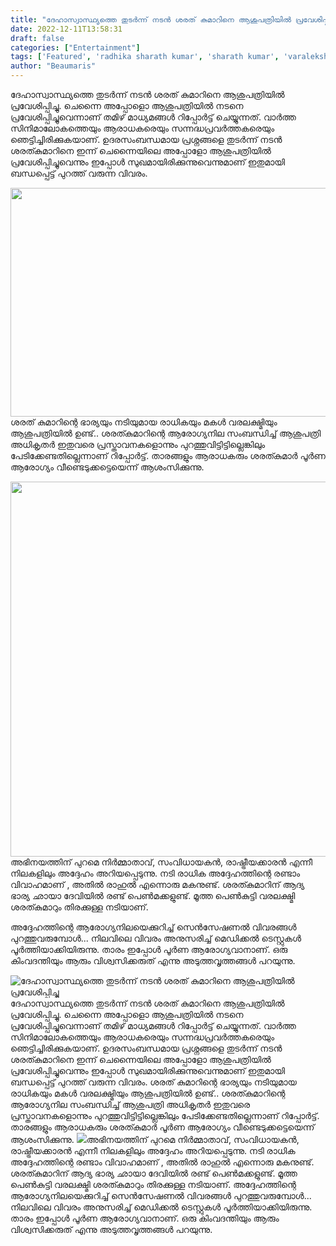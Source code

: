 ```yaml
---
title: "ദേഹാസ്വാസ്ഥ്യത്തെ തുടർന്ന് നടൻ ശരത് കുമാറിനെ ആശുപത്രിയിൽ പ്രവേശിപ്പിച്ചു"
date: 2022-12-11T13:58:31
draft: false
categories: ["Entertainment"]
tags: ['Featured', 'radhika sharath kumar', 'sharath kumar', 'varalekshmi sharathkumar']
author: "Beaumaris"
---
```


ദേഹാസ്വാസ്ഥ്യത്തെ തുടർന്ന് നടൻ ശരത് കുമാറിനെ ആശുപത്രിയിൽ പ്രവേശിപ്പിച്ചു. ചെന്നൈ അപ്പോളൊ ആശുപത്രിയിൽ നടനെ പ്രവേശിപ്പിച്ചുവെന്നാണ് തമിഴ് മാധ്യമങ്ങൾ റിപ്പോർട്ട് ചെയ്യുന്നത്. വാർത്ത സിനിമാലോകത്തെയും ആരാധകരെയും സന്നദ്ധപ്രവർത്തകരെയും ഞെട്ടിച്ചിരിക്കുകയാണ്. ഉദരസംബന്ധമായ പ്രശ്നങ്ങളെ തുടർന്ന് നടൻ ശരത്കുമാറിനെ ഇന്ന് ചെന്നൈയിലെ അപ്പോളോ ആശുപത്രിയിൽ പ്രവേശിപ്പിച്ചുവെന്നും ഇപ്പോൾ സുഖമായിരിക്കുന്നുവെന്നുമാണ് ഇതുമായി ബന്ധപ്പെട്ട് പുറത്ത് വരുന്ന വിവരം.

<img class="size-full wp-image-366252 aligncenter" src="https://cdn.boolokam.com/articles/2022/12/dsds.jpg" alt="" width="650" height="366" />ശരത് കുമാറിന്റെ ഭാര്യയും നടിയുമായ രാധികയും മകൾ വരലക്ഷ്മിയും ആശുപത്രിയിൽ ഉണ്ട്.. ശരത്കുമാറിന്റെ ആരോഗ്യനില സംബന്ധിച്ച് ആശുപത്രി അധികൃതർ ഇതുവരെ പ്രസ്താവനകളൊന്നും പുറത്തുവിട്ടിട്ടില്ലെങ്കിലും പേടിക്കേണ്ടതില്ലെന്നാണ് റിപ്പോർട്ട്. താരങ്ങളും ആരാധകരും ശരത്കുമാർ പൂർണ ആരോഗ്യം വീണ്ടെടുക്കട്ടെയെന്ന് ആശംസിക്കുന്നു.

<img class="size-large wp-image-366253 aligncenter" src="https://cdn.boolokam.com/articles/2022/12/erer-1024x768.jpg" alt="" width="800" height="600" />അഭിനയത്തിന് പുറമെ നിർമ്മാതാവ്, സംവിധായകൻ, രാഷ്ട്രീയക്കാരൻ എന്നീ നിലകളിലും അദ്ദേഹം അറിയപ്പെടുന്നു. നടി രാധിക അദ്ദേഹത്തിന്റെ രണ്ടാം വിവാഹമാണ് , അതിൽ രാഹുൽ എന്നൊരു മകനുണ്ട്. ശരത്കുമാറിന് ആദ്യ ഭാര്യ ഛായാ ദേവിയിൽ രണ്ട് പെൺമക്കളുണ്ട്. മൂത്ത പെൺകുട്ടി വരലക്ഷ്മി ശരത്കുമാറും തിരക്കുള്ള നടിയാണ്.

അദ്ദേഹത്തിന്റെ ആരോഗ്യനിലയെക്കുറിച്ച് സെൻസേഷണൽ വിവരങ്ങൾ പുറത്തുവരുമ്പോൾ... നിലവിലെ വിവരം അനുസരിച്ച് മെഡിക്കൽ ടെസ്റ്റുകൾ പൂർത്തിയാക്കിയിരുന്നു. താരം ഇപ്പോൾ പൂർണ ആരോഗ്യവാനാണ്. ഒരു കിംവദന്തിയും ആരും വിശ്വസിക്കരുത് എന്നു അടുത്തവൃത്തങ്ങൾ പറയുന്നു.


![ദേഹാസ്വാസ്ഥ്യത്തെ തുടർന്ന് നടൻ ശരത് കുമാറിനെ ആശുപത്രിയിൽ പ്രവേശിപ്പിച്ചു](https://cdn.boolokam.com/articles/2022/12/dsds.jpg)ദേഹാസ്വാസ്ഥ്യത്തെ തുടർന്ന് നടൻ ശരത് കുമാറിനെ ആശുപത്രിയിൽ പ്രവേശിപ്പിച്ചു. ചെന്നൈ അപ്പോളൊ ആശുപത്രിയിൽ നടനെ പ്രവേശിപ്പിച്ചുവെന്നാണ് തമിഴ് മാധ്യമങ്ങൾ റിപ്പോർട്ട് ചെയ്യുന്നത്. വാർത്ത സിനിമാലോകത്തെയും ആരാധകരെയും സന്നദ്ധപ്രവർത്തകരെയും ഞെട്ടിച്ചിരിക്കുകയാണ്. ഉദരസംബന്ധമായ പ്രശ്നങ്ങളെ തുടർന്ന് നടൻ ശരത്കുമാറിനെ ഇന്ന് ചെന്നൈയിലെ അപ്പോളോ ആശുപത്രിയിൽ പ്രവേശിപ്പിച്ചുവെന്നും ഇപ്പോൾ സുഖമായിരിക്കുന്നുവെന്നുമാണ് ഇതുമായി ബന്ധപ്പെട്ട് പുറത്ത് വരുന്ന വിവരം. ശരത് കുമാറിന്റെ ഭാര്യയും നടിയുമായ രാധികയും മകൾ വരലക്ഷ്മിയും ആശുപത്രിയിൽ ഉണ്ട്.. ശരത്കുമാറിന്റെ ആരോഗ്യനില സംബന്ധിച്ച് ആശുപത്രി അധികൃതർ ഇതുവരെ പ്രസ്താവനകളൊന്നും പുറത്തുവിട്ടിട്ടില്ലെങ്കിലും പേടിക്കേണ്ടതില്ലെന്നാണ് റിപ്പോർട്ട്. താരങ്ങളും ആരാധകരും ശരത്കുമാർ പൂർണ ആരോഗ്യം വീണ്ടെടുക്കട്ടെയെന്ന് ആശംസിക്കുന്നു. ![](https://cdn.boolokam.com/articles/2022/12/erer-1024x768.jpg)അഭിനയത്തിന് പുറമെ നിർമ്മാതാവ്, സംവിധായകൻ, രാഷ്ട്രീയക്കാരൻ എന്നീ നിലകളിലും അദ്ദേഹം അറിയപ്പെടുന്നു. നടി രാധിക അദ്ദേഹത്തിന്റെ രണ്ടാം വിവാഹമാണ് , അതിൽ രാഹുൽ എന്നൊരു മകനുണ്ട്. ശരത്കുമാറിന് ആദ്യ ഭാര്യ ഛായാ ദേവിയിൽ രണ്ട് പെൺമക്കളുണ്ട്. മൂത്ത പെൺകുട്ടി വരലക്ഷ്മി ശരത്കുമാറും തിരക്കുള്ള നടിയാണ്. അദ്ദേഹത്തിന്റെ ആരോഗ്യനിലയെക്കുറിച്ച് സെൻസേഷണൽ വിവരങ്ങൾ പുറത്തുവരുമ്പോൾ... നിലവിലെ വിവരം അനുസരിച്ച് മെഡിക്കൽ ടെസ്റ്റുകൾ പൂർത്തിയാക്കിയിരുന്നു. താരം ഇപ്പോൾ പൂർണ ആരോഗ്യവാനാണ്. ഒരു കിംവദന്തിയും ആരും വിശ്വസിക്കരുത് എന്നു അടുത്തവൃത്തങ്ങൾ പറയുന്നു.
